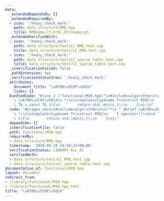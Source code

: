 ```yaml
---
data:
  _extendedDependsOn: []
  _extendedRequiredBy:
  - icon: ':heavy_check_mark:'
    path: data_structure/RMQ.hpp
    title: RMQ&amp;lt;O(N),O(1)&amp;gt;
  _extendedVerifiedWith:
  - icon: ':heavy_check_mark:'
    path: data_structure/test/LC_RMQ.test.cpp
    title: data_structure/test/LC_RMQ.test.cpp
  - icon: ':heavy_check_mark:'
    path: data_structure/test/LC_sparse_table.test.cpp
    title: data_structure/test/LC_sparse_table.test.cpp
  _isVerificationFailed: false
  _pathExtension: hpp
  _verificationStatusIcon: ':heavy_check_mark:'
  attributes:
    document_title: "\u6700\u5C0F\u5024"
    links: []
  bundledCode: "#line 2 \"functional/MIN.hpp\"\n#include<algorithm>\n\n/**\n * @brief\
    \ \u6700\u5C0F\u5024\n */\n\ntemplate<typename T>\nstruct MIN{\n    T operator()(const\
    \ T& s,const T& t){\n        return std::min(s,t);\n    }\n};\n"
  code: "#pragma once\n#include<algorithm>\n\n/**\n * @brief \u6700\u5C0F\u5024\n\
    \ */\n\ntemplate<typename T>\nstruct MIN{\n    T operator()(const T& s,const T&\
    \ t){\n        return std::min(s,t);\n    }\n};"
  dependsOn: []
  isVerificationFile: false
  path: functional/MIN.hpp
  requiredBy:
  - data_structure/RMQ.hpp
  timestamp: '2020-09-18 14:44:21+09:00'
  verificationStatus: LIBRARY_ALL_AC
  verifiedWith:
  - data_structure/test/LC_RMQ.test.cpp
  - data_structure/test/LC_sparse_table.test.cpp
documentation_of: functional/MIN.hpp
layout: document
redirect_from:
- /library/functional/MIN.hpp
- /library/functional/MIN.hpp.html
title: "\u6700\u5C0F\u5024"
---
```

